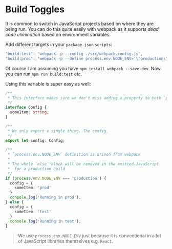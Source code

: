 # Build Toggles

It is common to switch in JavaScript projects based on where they are being run. You can do this quite easily with webpack as it supports _dead code elimination_ based on environment variables.

Add different targets in your `package.json` `scripts`:

```typescript
"build:test": "webpack -p --config ./src/webpack.config.js",
"build:prod": "webpack -p --define process.env.NODE_ENV='\"production\"' --config ./src/webpack.config.js",
```

Of course I am assuming you have `npm install webpack --save-dev`. Now you can run `npm run build:test` etc.

Using this variable is super easy as well:

```typescript
/**
 * This interface makes sure we don't miss adding a property to both `prod` and `test`
 */
interface Config {
  someItem: string;
}

/**
 * We only export a single thing. The config.
 */
export let config: Config;

/**
 * `process.env.NODE_ENV` definition is driven from webpack
 *
 * The whole `else` block will be removed in the emitted JavaScript
 *  for a production build
 */
if (process.env.NODE_ENV === 'production') {
  config = {
    someItem: 'prod'
  }
  console.log('Running in prod');
} else {
  config = {
    someItem: 'test'
  }
  console.log('Running in test');
}
```

> We use `process.env.NODE_ENV` just because it is conventional in a lot of JavaScript libraries themselves e.g. `React`.
